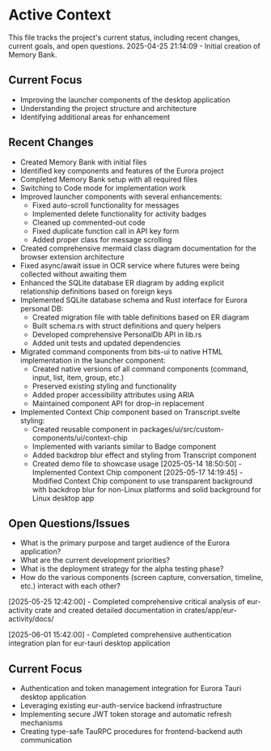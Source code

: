 # Active Context

This file tracks the project's current status, including recent changes, current goals, and open questions.
2025-04-25 21:14:09 - Initial creation of Memory Bank.

## Current Focus

- Improving the launcher components of the desktop application
- Understanding the project structure and architecture
- Identifying additional areas for enhancement

## Recent Changes

- Created Memory Bank with initial files
- Identified key components and features of the Eurora project
- Completed Memory Bank setup with all required files
- Switching to Code mode for implementation work
- Improved launcher components with several enhancements:
    - Fixed auto-scroll functionality for messages
    - Implemented delete functionality for activity badges
    - Cleaned up commented-out code
    - Fixed duplicate function call in API key form
    - Added proper class for message scrolling
- Created comprehensive mermaid class diagram documentation for the browser extension architecture
- Fixed async/await issue in OCR service where futures were being collected without awaiting them
- Enhanced the SQLite database ER diagram by adding explicit relationship definitions based on foreign keys
- Implemented SQLite database schema and Rust interface for Eurora personal DB:
    - Created migration file with table definitions based on ER diagram
    - Built schema.rs with struct definitions and query helpers
    - Developed comprehensive PersonalDb API in lib.rs
    - Added unit tests and updated dependencies
- Migrated command components from bits-ui to native HTML implementation in the launcher component:
    - Created native versions of all command components (command, input, list, item, group, etc.)
    - Preserved existing styling and functionality
    - Added proper accessibility attributes using ARIA
    - Maintained component API for drop-in replacement
- Implemented Context Chip component based on Transcript.svelte styling:
    - Created reusable component in packages/ui/src/custom-components/ui/context-chip
    - Implemented with variants similar to Badge component
    - Added backdrop blur effect and styling from Transcript component
    - Created demo file to showcase usage
      [2025-05-14 18:50:50] - Implemented Context Chip component
      [2025-05-17 14:19:45] - Modified Context Chip component to use transparent background with backdrop blur for non-Linux platforms and solid background for Linux desktop app

## Open Questions/Issues

- What is the primary purpose and target audience of the Eurora application?
- What are the current development priorities?
- What is the deployment strategy for the alpha testing phase?
- How do the various components (screen capture, conversation, timeline, etc.) interact with each other?

[2025-05-25 12:42:00] - Completed comprehensive critical analysis of eur-activity crate and created detailed documentation in crates/app/eur-activity/docs/

[2025-06-01 15:42:00] - Completed comprehensive authentication integration plan for eur-tauri desktop application

## Current Focus

- Authentication and token management integration for Eurora Tauri desktop application
- Leveraging existing eur-auth-service backend infrastructure
- Implementing secure JWT token storage and automatic refresh mechanisms
- Creating type-safe TauRPC procedures for frontend-backend auth communication
